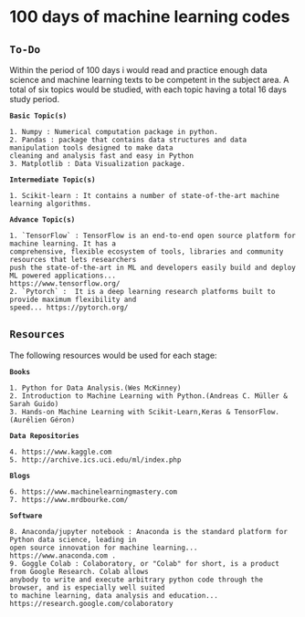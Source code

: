 # **100 days of machine learning codes**

## **`To-Do`**

Within the period of 100 days i would read and practice enough data science and machine learning texts to be competent in the subject area. A total of six topics would be studied, with each topic having a total 16 days study period.

**`Basic Topic(s)`**
> 
    1. Numpy : Numerical computation package in python.
    2. Pandas : package that contains data structures and data manipulation tools designed to make data
    cleaning and analysis fast and easy in Python
    3. Matplotlib : Data Visualization package.

**`Intermediate Topic(s)`**
>
    1. Scikit-learn : It contains a number of state-of-the-art machine learning algorithms.
    
**`Advance Topic(s)`**
>
    1. `TensorFlow` : TensorFlow is an end-to-end open source platform for machine learning. It has a 
    comprehensive, flexible ecosystem of tools, libraries and community resources that lets researchers 
    push the state-of-the-art in ML and developers easily build and deploy ML powered applications... 
    https://www.tensorflow.org/
    2. `Pytorch` :  It is a deep learning research platforms built to provide maximum flexibility and 
    speed... https://pytorch.org/

## **`Resources`**

The following resources would be used for each stage:

**`Books`**
>
    1. Python for Data Analysis.(Wes McKinney)
    2. Introduction to Machine Learning with Python.(Andreas C. Müller & Sarah Guido)
    3. Hands-on Machine Learning with Scikit-Learn,Keras & TensorFlow.(Aurélien Géron)

**`Data Repositories`**
>
    4. https://www.kaggle.com
    5. http://archive.ics.uci.edu/ml/index.php

**`Blogs`**
>
    6. https://www.machinelearningmastery.com
    7. https://www.mrdbourke.com/

**`Software`**
>
    8. Anaconda/jupyter notebook : Anaconda is the standard platform for Python data science, leading in 
    open source innovation for machine learning... https://www.anaconda.com .
    9. Goggle Colab : Colaboratory, or "Colab" for short, is a product from Google Research. Colab allows 
    anybody to write and execute arbitrary python code through the browser, and is especially well suited 
    to machine learning, data analysis and education... https://research.google.com/colaboratory
